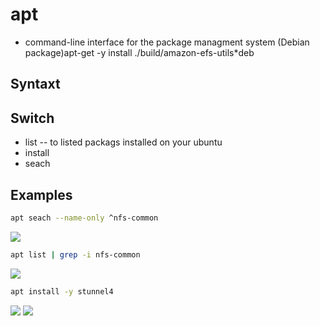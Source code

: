 # apt
* command-line interface for the package managment system (Debian package)apt-get -y install ./build/amazon-efs-utils*deb

## Syntaxt

## Switch
* list -- to listed packags installed on your ubuntu
* install
* seach

## Examples
````bash
apt seach --name-only ^nfs-common
````
[<img src="https://i.imgur.com/blt16SK.png">](https://i.imgur.com/blt16SK.png)

````bash
apt list | grep -i nfs-common
````
[<img src="https://i.imgur.com/ivOilPO.png">](https://i.imgur.com/ivOilPO.png)

````bash
apt install -y stunnel4
````
[<img src="https://i.imgur.com/RbnKFWk.png">](https://i.imgur.com/RbnKFWk.png)
[<img src="https://i.imgur.com/yeoewGs.png">](https://i.imgur.com/yeoewGs.png)
